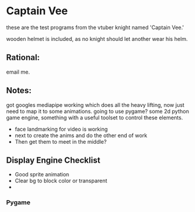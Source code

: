 
# Captain Vee

these are the test programs from the vtuber knight named 'Captain Vee.'

wooden helmet is included, as no knight should let another wear his helm.

## Rational:

email me.

## Notes:

got googles mediapipe working which does all the heavy lifting, now just need to map it to some animations. going to use pygame? some 2d python game engine, something with a useful toolset to control these elements.


- face landmarking for video is working
- next to create the anims and do the other end of work
- Then get them to meet in the middle?

## Display Engine Checklist

- Good sprite animation 
- Clear bg to block color or transparent
- 


### Pygame

